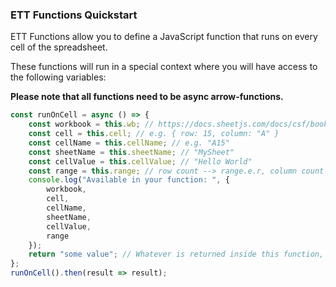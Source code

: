 ### ETT Functions Quickstart

ETT Functions allow you to define a JavaScript function that runs on every cell of the spreadsheet.

These functions will run in a special context where you will have access to the following variables:

**Please note that all functions need to be async arrow-functions.**

````javascript
const runOnCell = async () => {
    const workbook = this.wb; // https://docs.sheetjs.com/docs/csf/book
    const cell = this.cell; // e.g. { row: 15, column: "A" }
    const cellName = this.cellName; // e.g. "A15"
    const sheetName = this.sheetName; // "MySheet"
    const cellValue = this.cellValue; // "Hello World"
    const range = this.range; // row count --> range.e.r, column count --> range.e.c
    console.log("Available in your function: ", {
        workbook,
        cell,
        cellName,
        sheetName,
        cellValue,
        range
    });
    return "some value"; // Whatever is returned inside this function, will be written to the current cell.
};
runOnCell().then(result => result); 
````